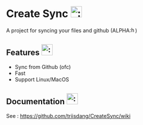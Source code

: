 
# Create Sync <img src="https://emoji.discadia.com/emojis/f8f4e98e-cefd-403c-845e-393d9628a73c.gif" alt=":happy:" width="30">

A project for syncing your files and github (ALPHA<img src="https://emoji.discadia.com/emojis/2ae0ce01-a746-4500-8cf0-7fdeb5ea239f.gif" alt=":happy:" width="15">)

## Features <img src="https://emoji.discadia.com/emojis/8b350a89-f987-4324-9aa4-fc2a486a4251.png" alt=":happy:" width="30">

- Sync from Github (ofc)
- Fast
- Support Linux/MacOS


## Documentation <img src="https://emoji.discadia.com/emojis/5f478b27-2a75-4523-89c5-37a8db50f1a6.gif" alt=":happy:" width="30">

See : https://github.com/triisdang/CreateSync/wiki
